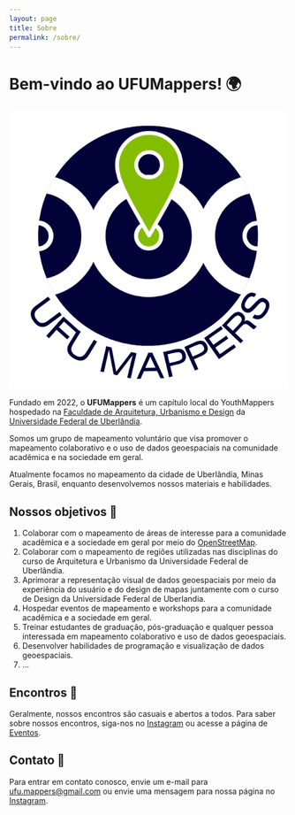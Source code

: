 ```yaml
---
layout: page
title: Sobre
permalink: /sobre/
---
```


# Bem-vindo ao UFUMappers! 🌍

![UFUMappers](/images/logo.png)

Fundado em 2022, o **UFUMappers** é um capítulo local do YouthMappers hospedado na [Faculdade de Arquitetura, Urbanismo e Design](https://www.faued.ufu.br) da [Universidade Federal de Uberlândia](https://www.ufu.br). 

Somos um grupo de mapeamento voluntário que visa promover o mapeamento colaborativo e o uso de dados geoespaciais na comunidade acadêmica e na sociedade em geral.

Atualmente focamos no mapeamento da cidade de Uberlândia, Minas Gerais, Brasil, enquanto desenvolvemos nossos materiais e habilidades.


## Nossos objetivos 🎯

1. Colaborar com o mapeamento de áreas de interesse para a comunidade acadêmica e a sociedade em geral por meio do [OpenStreetMap](https://www.openstreetmap.org).
2. Colaborar com o mapeamento de regiões utilizadas nas disciplinas do curso de Arquitetura e Urbanismo da Universidade Federal de Uberlândia.
3. Aprimorar a representação visual de dados geoespaciais por meio da experiência do usuário e do design de mapas juntamente com o curso de Design da Universidade Federal de Uberlandia.
4. Hospedar eventos de mapeamento e workshops para a comunidade acadêmica e a sociedade em geral.
5. Treinar estudantes de graduação, pós-graduação e qualquer pessoa interessada em mapeamento colaborativo e uso de dados geoespaciais.
6. Desenvolver habilidades de programação e visualização de dados geoespaciais.
7. ...


## Encontros 📅

Geralmente, nossos encontros são casuais e abertos a todos. Para saber sobre nossos encontros, siga-nos no [Instagram](https://www.instagram.com/ufumappers/) ou acesse a página de [Eventos](/eventos/).

## Contato 📧

Para entrar em contato conosco, envie um e-mail para [ufu.mappers@gmail.com](mailto:ufu.mappers@gmail.com) ou envie uma mensagem para nossa página no [Instagram](https://www.instagram.com/ufumappers/).

